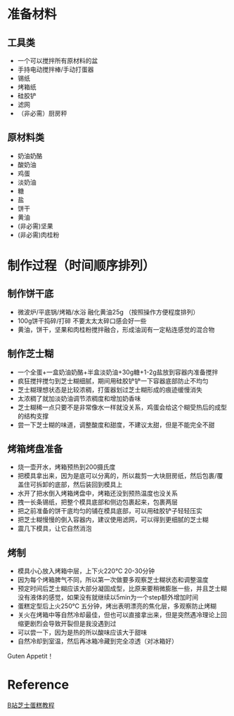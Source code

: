 # 准备材料
## 工具类
+ 一个可以搅拌所有原材料的盆
+ 手持电动搅拌棒/手动打蛋器
+ 锡纸
+ 烤箱纸
+ 硅胶铲
+ 滤网
+ （非必需）厨房秤
## 原材料类
+ 奶油奶酪
+ 酸奶油
+ 鸡蛋
+ 淡奶油
+ 糖
+ 盐
+ 饼干
+ 黄油
+ (非必需)坚果
+ (非必需)肉桂粉
# 制作过程（时间顺序排列）
  
## 制作饼干底
+ 微波炉/平底锅/烤箱/水浴 融化黄油25g （按照操作方便程度排列）
+ 100g饼干捣碎/打碎 不要太太太碎口感会好一些
+ 黄油，饼干，坚果和肉桂粉搅拌融合，形成油润有一定粘连感觉的混合物

## 制作芝士糊
+ 一个全蛋+一盒奶油奶酪+半盒淡奶油+30g糖+1-2g盐放到容器内准备搅拌
+ 疯狂搅拌搅匀到芝士糊细腻，期间用硅胶铲铲一下容器底部防止不均匀
+ 芝士糊理想状态是比较浓稠，打蛋器划过芝士糊形成的痕迹缓慢消失
+ 太浓稠了就加淡奶油调节浓稠度和增加奶香味
+ 芝士糊稀一点只要不是非常像水一样就没关系，鸡蛋会给这个糊受热后的成型的结构支撑
+ 尝一下芝士糊的味道，调整酸度和甜度，不建议太甜，但是不能完全不甜

## 烤箱烤盘准备
+ 烧一壶开水，烤箱预热到200摄氏度
+ 把模具拿出来，因为是底可以分离的，所以裁剪一大块厨房纸，然后包裹/覆盖住可拆卸的底部，然后装回到模具上
+ 水开了把水倒入烤箱烤盘中，烤箱还没到预热温度也没关系
+ 拽一长条锡纸，把整个模具底部和侧边包裹起来，包裹两层
+ 把之前准备的饼干底均匀的铺在模具底部，可以用硅胶铲子轻轻压实
+ 把芝士糊慢慢的倒入容器内，建议使用滤网，可以得到更细腻的芝士糊
+ 震几下模具，让它自然消泡


## 烤制
+ 模具小心放入烤箱中层，上下火220℃ 20-30分钟
+ 因为每个烤箱脾气不同，所以第一次做要多观察芝士糊状态和调整温度
+ 预定时间后芝士糊应该大部分凝固成型，比原来要稍微膨胀一些，并且芝士糊没有液体的感觉，如果没有就继续以5min为一个step额外增加时间
+ 蛋糕定型后上火250℃ 五分钟，烤出表明漂亮的焦化层，多观察防止烤糊
+ 关火在烤箱中等自然冷却最佳，但也可以直接拿出来，但是突然遇冷理论上回缩更剧烈会导致开裂但是我没遇到过
+ 可以尝一下，因为是热的所以酸味应该大于甜味
+ 自然冷却到室温，然后再冰箱冷藏到完全凉透（对冰箱好）

Guten Appetit！

# Reference
[B站芝士蛋糕教程](https://www.bilibili.com/video/BV1xF411a7jG/?spm_id_from=333.999.0.0)